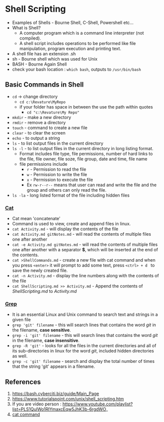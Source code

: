 # Shell Scripting 
- Examples of Shells - Bourne Shell, C-Shell, Powershell etc...
- What is Shell? 
    - A computer program which is a command line interpreter (not compiled).
    - A shell script includes operations to be performed like file manipulation, program execution and printing text.
- A shell file has an extension .sh
- sh - Bourne shell which was used for Unix
- BASH - Bourne Again Shell
- check your bash location : `which bash`,  outputs to `/usr/bin/bash`

## Basic Commands in Shell
- `cd` -> change directory
    - `cd c:\Revature\MyRepo`
    - if your folder has space in between the use the path within quotes
        - `cd "c:\Revature\My Repo"`
- `mkdir` - make a new directory
- `rmdir` - remove a directory
- `touch` - command to create a new file
- `clear` - to clear the screen
- `echo` - to output a string
- `ls` -  to list output files in the current directory
- `ls -l` -  to list output files in the current directory in long listing format.
    - Format includes file type, file permissions, number of hard links to the file, file owner, file soze, file group, date and time, file name
    - file permissions include 
        - `r` - Permission to read the file
        - `w` - Permission to write the file
        - `x` - Permission to execute the file
        - Ex `rw-r--r--` means that user can read and write the file and the group and others can only read the file.
- `ls -la` - long listed format of the file including hidden files

### [Cat](https://linuxhint.com/cat-command-bash/)
- Cat mean 'concatenate'
- Command is used to view, create and append files in linux.
- `cat Activity.md` - will display the contents of the file
- `cat Activity.md gitNotes.md` - will read the contents of multiple files one after another
- `cat -e Activity.md gitNotes.md` - will read the contents of multiple files one after another with a separator **$**, which will be inserted at the end of the contents.
- `cat >ShellCommands.md` - create a new file with cat command and when you press `<enter>` it will prompt to add some text, press `<ctrl> + d ` to save the newly created file.
- `cat -n Activity.md` - display the line numbers along with the contents of the file
- `cat ShellScripting.md >> Activity.md` - Append the contents of *ShellScripting.md* to *Activity.md*

### [Grep](https://www.cyberciti.biz/faq/howto-use-grep-command-in-linux-unix/)
- It is an essential Linux and Unix command to search text and strings in a given file
- `grep 'git' filename`  - this will search lines that contains the word *git* in the filename, **case sensitive**.
- `grep -i 'git' filename`  - this will search lines that contains the word *git* in the filename, **case insensitive**.
- `grep -R 'git'` - looks for all the files in the current directories and all of its sub-directories in linux for the word *git*, included hidden directories as well.
- `grep -c 'git' filename` - search and display the total number of times that the string 'git' appears in a filename.


## References 
1. https://bash.cyberciti.biz/guide/Main_Page
2. https://www.tutorialspoint.com/unix/shell_scripting.htm
3. If you are video person : https://www.youtube.com/playlist?list=PLS1QulWo1RIYmaxcEqw5JhK3b-6rgdWO_
4. [cat command]()
